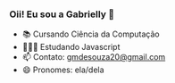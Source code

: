 ### Oii! Eu sou a Gabrielly 👋

- 📚 Cursando Ciência da Computação
- 👩🏻‍💻 Estudando Javascript
- 📫 Contato: gmdesouza20@gmail.com
- 😄 Pronomes: ela/dela
